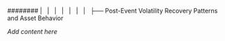 ######## |   |   |   |   |   |   |   ├── Post-Event Volatility Recovery Patterns and Asset Behavior

*Add content here*